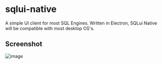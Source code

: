 # sqlui-native

A simple UI client for most SQL Engines. Written in Electron, SQLui Native will be compatible with most desktop OS's.


## Screenshot
![image](https://user-images.githubusercontent.com/3792401/151067666-1fe0c75c-465d-4b84-b5c2-ef3626f4b9af.png)
